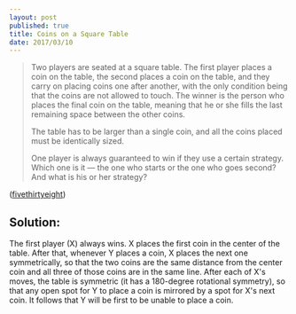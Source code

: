 ```yaml
---
layout: post
published: true
title: Coins on a Square Table
date: 2017/03/10
---
```

> Two players are seated at a square table. The first player places a coin on the table, the second places a coin on the table, and they carry on placing coins one after another, with the only condition being that the coins are not allowed to touch. The winner is the person who places the final coin on the table, meaning that he or she fills the last remaining space between the other coins.
>
>The table has to be larger than a single coin, and all the coins placed must be identically sized.
>
>One player is always guaranteed to win if they use a certain strategy. Which one is it — the one who starts or the one who goes second? And what is his or her strategy?

<!--more-->

([fivethirtyeight](https://fivethirtyeight.com/features/who-will-win-the-space-race/))

## Solution:

The first player (X) always wins. X places the first coin in the center of the table. After that, whenever Y places a coin, X places the next one symmetrically, so that the two coins are the same distance from the center coin and all three of those coins are in the same line.  After each of X's moves, the table is symmetric (it has a 180-degree rotational symmetry), so that any open spot for Y to place a coin is mirrored by a spot for X's next coin. It follows that Y will be first to be unable to place a coin.

<br>
